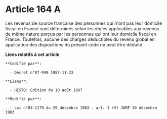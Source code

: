 # Article 164 A

Les revenus de source française des personnes qui n'ont pas leur domicile fiscal en France sont déterminés selon les règles
applicables aux revenus de même nature perçus par les personnes qui ont leur domicile fiscal en France. Toutefois, aucune des
charges déductibles du revenu global en application des dispositions du présent code ne peut être déduite.

**Liens relatifs à cet article**

	**Codifié par**:

	  - Décret n°87-940 1987-11-23

	**Liens**:

	  - HISTO: Edition du 10 août 1987

	**Modifié par**:

	  - Loi n°83-1179 du 29 décembre 1983 - art. 3 (V) JORF 30 décembre 1983
